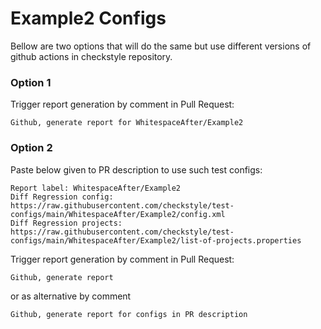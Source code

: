 # Example2 Configs

Bellow are two options that will do the same but use different versions
of github actions in checkstyle repository.


### Option 1
Trigger report generation by comment in Pull Request:
```
Github, generate report for WhitespaceAfter/Example2
```

### Option 2

Paste below given to PR description to use such test configs:
```
Report label: WhitespaceAfter/Example2
Diff Regression config: https://raw.githubusercontent.com/checkstyle/test-configs/main/WhitespaceAfter/Example2/config.xml
Diff Regression projects: https://raw.githubusercontent.com/checkstyle/test-configs/main/WhitespaceAfter/Example2/list-of-projects.properties
```

Trigger report generation by comment in Pull Request:
```
Github, generate report
```
or as alternative by comment
```
Github, generate report for configs in PR description
```
